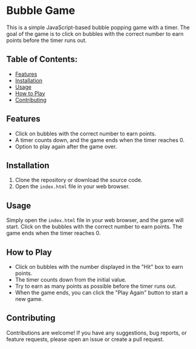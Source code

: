 # Bubble Game
This is a simple JavaScript-based bubble popping game with a timer. The goal of the game is to click on bubbles with the correct number to earn points
before the timer runs out.

## Table of Contents:
- [Features](#features)
- [Installation](#installation)
- [Usage](#usage)
- [How to Play](#how-to-play)
- [Contributing](#contributing)

## Features

- Click on bubbles with the correct number to earn points.
- A timer counts down, and the game ends when the timer reaches 0.
- Option to play again after the game over.

## Installation

1. Clone the repository or download the source code.
2. Open the `index.html` file in your web browser.

## Usage

Simply open the `index.html` file in your web browser, and the game will start. Click on the bubbles with the correct number to earn points. The game ends when the timer reaches 0.

## How to Play

- Click on bubbles with the number displayed in the "Hit" box to earn points.
- The timer counts down from the initial value.
- Try to earn as many points as possible before the timer runs out.
- When the game ends, you can click the "Play Again" button to start a new game.

## Contributing

Contributions are welcome! If you have any suggestions, bug reports, or feature requests, please open an issue or create a pull request.
